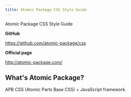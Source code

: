 ```yaml
---
title: Atomic Package CSS Style Guide
---
```


Atomic Package CSS Style Guide


**GitHub**

https://github.com/atomic-package/css


**Official page**

http://atomic-package.com/


## What's Atomic Package?

APB CSS (Atomic Parts Base CSS) + JavaScript framework.


